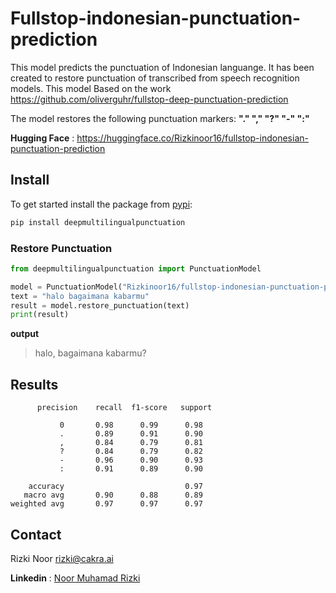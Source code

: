 # Fullstop-indonesian-punctuation-prediction

This model predicts the punctuation of Indonesian languange. It has been created to restore punctuation of transcribed from speech recognition models.
This model Based on the work https://github.com/oliverguhr/fullstop-deep-punctuation-prediction

The model restores the following punctuation markers: **"." "," "?" "-" ":"**

**Hugging Face** : https://huggingface.co/Rizkinoor16/fullstop-indonesian-punctuation-prediction

## Install 

To get started install the package from [pypi](https://pypi.org/project/deepmultilingualpunctuation/):

```bash
pip install deepmultilingualpunctuation
```
### Restore Punctuation
```python
from deepmultilingualpunctuation import PunctuationModel

model = PunctuationModel("Rizkinoor16/fullstop-indonesian-punctuation-prediction")
text = "halo bagaimana kabarmu"
result = model.restore_punctuation(text)
print(result)
```
**output**
> halo, bagaimana kabarmu?


## Results
```
      precision    recall  f1-score   support 

           0       0.98      0.99      0.98  
           .       0.89      0.91      0.90   
           ,       0.84      0.79      0.81   
           ?       0.84      0.79      0.82   
           -       0.96      0.90      0.93    
           :       0.91      0.89      0.90   

    accuracy                           0.97  
   macro avg       0.90      0.88      0.89    
weighted avg       0.97      0.97      0.97  
```

## Contact

Rizki Noor <rizki@cakra.ai>

**Linkedin** : [Noor Muhamad Rizki](https://www.linkedin.com/in/noor-muhamad-rizki-114600231/)
